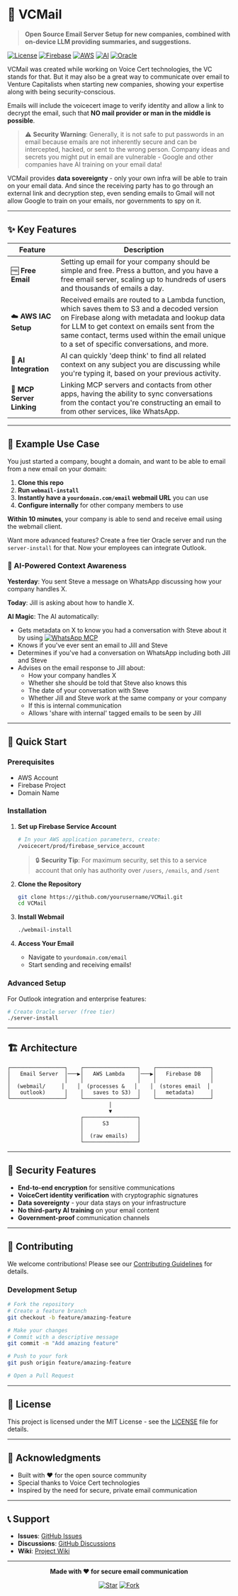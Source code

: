 # 🚀 VCMail

> **Open Source Email Server Setup for new companies, combined with on-device LLM providing summaries, and suggestions.**

[![License](https://img.shields.io/badge/license-MIT-blue.svg)](LICENSE)
[![Firebase](https://img.shields.io/badge/Firebase-Realtime%20Database-orange.svg)](https://firebase.google.com/)
[![AWS](https://img.shields.io/badge/AWS-Lambda%20%7C%20S3-yellow.svg)](https://aws.amazon.com/)
[![AI](https://img.shields.io/badge/AI-LLM%20Integration-purple.svg)](https://webllm.mlc.ai/)
[![Oracle](https://img.shields.io/badge/Oracle%20Cloud-F80000?style=flat&logo=Oracle&logoColor=white)](https://signup.cloud.oracle.com/)

VCMail was created while working on Voice Cert technologies, the VC stands for that. But it may also be a great way to communicate over email to Venture Capitalists when starting new companies, showing your expertise along with being security-conscious.

Emails will include the voicecert image to verify identity and allow a link to decrypt the email, such that **NO mail provider or man in the middle is possible**.

> ⚠️ **Security Warning**: Generally, it is not safe to put passwords in an email because emails are not inherently secure and can be intercepted, hacked, or sent to the wrong person. Company ideas and secrets you might put in email are vulnerable - Google and other companies have AI training on your email data!

VCMail provides **data sovereignty** - only your own infra will be able to train on your email data. And since the receiving party has to go through an external link and decryption step, even sending emails to Gmail will not allow Google to train on your emails, nor governments to spy on it.

---

## ✨ Key Features

| Feature | Description |
|---------|-------------|
| 🆓 **Free Email** | Setting up email for your company should be simple and free. Press a button, and you have a free email server, scaling up to hundreds of users and thousands of emails a day. |
| ☁️ **AWS IAC Setup** | Received emails are routed to a Lambda function, which saves them to S3 and a decoded version on Firebase along with metadata and lookup data for LLM to get context on emails sent from the same contact, terms used within the email unique to a set of specific conversations, and more. |
| 🤖 **AI Integration** | AI can quickly 'deep think' to find all related context on any subject you are discussing while you're typing it, based on your previous activity. |
| 🔗 **MCP Server Linking** | Linking MCP servers and contacts from other apps, having the ability to sync conversations from the contact you're constructing an email to from other services, like WhatsApp. |

---

## 🎯 Example Use Case

You just started a company, bought a domain, and want to be able to email from a new email on your domain:

1. **Clone this repo**
2. **Run `webmail-install`**
3. **Instantly have a `yourdomain.com/email` webmail URL** you can use
4. **Configure internally** for other company members to use

**Within 10 minutes**, your company is able to send and receive email using the webmail client.

Want more advanced features? Create a free tier Oracle server and run the `server-install` for that. Now your employees can integrate Outlook.

### 🤖 AI-Powered Context Awareness

**Yesterday**: You sent Steve a message on WhatsApp discussing how your company handles X.

**Today**: Jill is asking about how to handle X.

**AI Magic**: The AI automatically:
- Gets metadata on X to know you had a conversation with Steve about it by using [![WhatsApp MCP](https://img.shields.io/badge/WhatsApp-MCP%20Server-green.svg?logo=whatsapp)](https://github.com/lharries/whatsapp-mcp)
- Knows if you've ever sent an email to Jill and Steve
- Determines if you've had a conversation on WhatsApp including both Jill and Steve
- Advises on the email response to Jill about:
  - How your company handles X
  - Whether she should be told that Steve also knows this
  - The date of your conversation with Steve
  - Whether Jill and Steve work at the same company or your company
  - If this is internal communication
  - Allows 'share with internal' tagged emails to be seen by Jill

---

## 🚀 Quick Start

### Prerequisites
- AWS Account
- Firebase Project
- Domain Name

### Installation

1. **Set up Firebase Service Account**
   ```bash
   # In your AWS application parameters, create:
   /voicecert/prod/firebase_service_account
   ```
   
   > 🔒 **Security Tip**: For maximum security, set this to a service account that only has authority over `/users`, `/emails`, and `/sent`

2. **Clone the Repository**
   ```bash
   git clone https://github.com/yourusername/VCMail.git
   cd VCMail
   ```

3. **Install Webmail**
   ```bash
   ./webmail-install
   ```

4. **Access Your Email**
   - Navigate to `yourdomain.com/email`
   - Start sending and receiving emails!

### Advanced Setup

For Outlook integration and enterprise features:

```bash
# Create Oracle server (free tier)
./server-install
```

---

## 🏗️ Architecture

```
┌─────────────────┐    ┌─────────────────┐    ┌─────────────────┐
│   Email Server  │───▶│   AWS Lambda    │───▶│   Firebase DB   │
│                 │    │                 │    │                 │
│  (webmail/     │    │  (processes &   │    │  (stores email  │
│   outlook)      │    │   saves to S3)  │    │   metadata)     │
└─────────────────┘    └─────────────────┘    └─────────────────┘
                                │
                                ▼
                       ┌─────────────────┐
                       │      S3         │
                       │                 │
                       │  (raw emails)   │
                       └─────────────────┘
```

---

## 🔐 Security Features

- **End-to-end encryption** for sensitive communications
- **VoiceCert identity verification** with cryptographic signatures
- **Data sovereignty** - your data stays on your infrastructure
- **No third-party AI training** on your email content
- **Government-proof** communication channels

---

## 🤝 Contributing

We welcome contributions! Please see our [Contributing Guidelines](CONTRIBUTING.md) for details.

### Development Setup
```bash
# Fork the repository
# Create a feature branch
git checkout -b feature/amazing-feature

# Make your changes
# Commit with a descriptive message
git commit -m "Add amazing feature"

# Push to your fork
git push origin feature/amazing-feature

# Open a Pull Request
```

---

## 📄 License

This project is licensed under the MIT License - see the [LICENSE](LICENSE) file for details.

---

## 🙏 Acknowledgments

- Built with ❤️ for the open source community
- Special thanks to Voice Cert technologies
- Inspired by the need for secure, private email communication

---

## 📞 Support

- **Issues**: [GitHub Issues](https://github.com/yourusername/VCMail/issues)
- **Discussions**: [GitHub Discussions](https://github.com/yourusername/VCMail/discussions)
- **Wiki**: [Project Wiki](https://github.com/yourusername/VCMail/wiki)

---

<div align="center">

**Made with ❤️ for secure email communication**

[![Star](https://img.shields.io/github/stars/yourusername/VCMail?style=social)](https://github.com/yourusername/VCMail)
[![Fork](https://img.shields.io/github/forks/yourusername/VCMail?style=social)](https://github.com/yourusername/VCMail)

</div>
